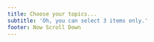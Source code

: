 ```yaml
---
title: Choose your topics...
subtitle: 'Oh, you can select 3 items only.'
footer: Now Scroll Down
---
```



